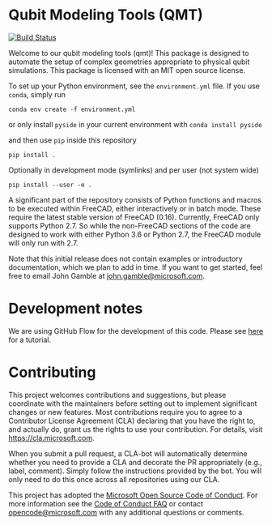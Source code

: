 # Qubit Modeling Tools (QMT)
[![Build Status](https://travis-ci.org/Microsoft/qmt.svg?branch=master)](https://travis-ci.org/Microsoft/qmt)

Welcome to our qubit modeling tools (qmt)! This package is designed to automate
the setup of complex geometries appropriate to physical qubit simulations. This 
package is licensed with an MIT open source license.

To set up your Python environment, see the `environment.yml` file. If you use
`conda`, simply run

    conda env create -f environment.yml

or only install `pyside` in your current environment with `conda install pyside`

and then use `pip` inside this repository

    pip install .

Optionally in development mode (symlinks) and per user (not system wide)

    pip install --user -e .

A significant part of the repository consists of Python functions and macros to
be executed within FreeCAD, either interactively or in batch mode. These
require the latest stable version of FreeCAD (0.16). Currently, FreeCAD only
supports Python 2.7. So while the non-FreeCAD sections of the code are designed
to work with either Python 3.6 or Python 2.7, the FreeCAD module will only run
with 2.7.

Note that this initial release does not contain examples or introductory 
documentation, which we plan to add in time. If you want to get started, feel 
free to email John Gamble at john.gamble@microsoft.com.


# Development notes

We are using GitHub Flow for the development of this code. Please see
[here](https://guides.github.com/introduction/flow/)
for a tutorial.


# Contributing

This project welcomes contributions and suggestions, but please coordinate with
the maintainers before setting out to implement significant changes or new
features. Most contributions require you to agree to a Contributor License
Agreement (CLA) declaring that you have the right to, and actually do, grant us
the rights to use your contribution. For details, visit
https://cla.microsoft.com.

When you submit a pull request, a CLA-bot will automatically determine whether
you need to provide a CLA and decorate the PR appropriately (e.g., label,
comment). Simply follow the instructions provided by the bot. You will only need
to do this once across all repositories using our CLA.

This project has adopted the [Microsoft Open Source Code of Conduct](https://opensource.microsoft.com/codeofconduct/).
For more information see the [Code of Conduct FAQ](https://opensource.microsoft.com/codeofconduct/faq/)
or contact [opencode@microsoft.com](mailto:opencode@microsoft.com) with any
additional questions or comments.
